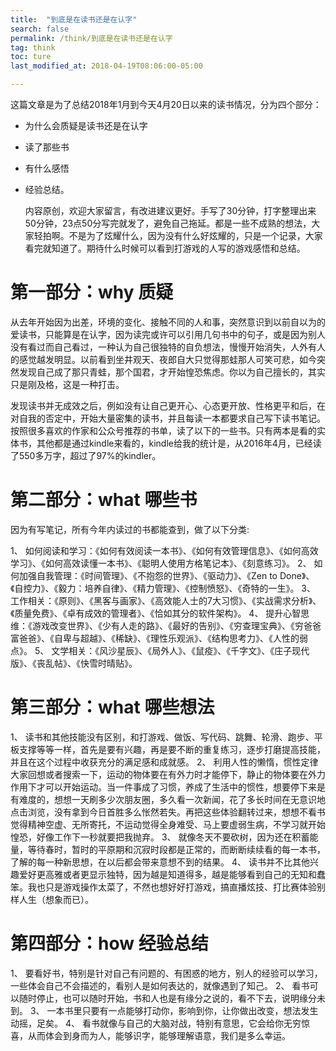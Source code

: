 ```yaml
---
title:  "到底是在读书还是在认字"
search: false
permalink: /think/到底是在读书还是在认字
tag: think
toc: ture
last_modified_at: 2018-04-19T08:06:00-05:00

---
```




这篇文章是为了总结2018年1月到今天4月20日以来的读书情况，分为四个部分：
- 为什么会质疑是读书还是在认字

- 读了那些书

- 有什么感悟

- 经验总结。

     

  内容原创，欢迎大家留言，有改进建议更好。手写了30分钟，打字整理出来50分钟，23点50分写完就发了，避免自己拖延。都是一些不成熟的想法，大家轻拍啊。不是为了炫耀什么，因为没有什么好炫耀的，只是一个记录，大家看完就知道了。期待什么时候可以看到打游戏的人写的游戏感悟和总结。

# 第一部分：why 质疑

从去年开始因为出差，环境的变化、接触不同的人和事，突然意识到以前自以为的爱读书，只能算是在认字，因为读完或许可以引用几句书中的句子，或是因为别人没有看过而自己看过，一种认为自己很独特的自负想法，慢慢开始消失，人外有人的感觉越发明显。以前看到坐井观天、夜郎自大只觉得那蛙那人可笑可悲，如今突然发现自己成了那只青蛙，那个国君，才开始惶恐焦虑。你以为自己擅长的，其实只是刚及格，这是一种打击。

发现读书并无成效之后，例如没有让自己更开心、心态更开放、性格更平和后，在对自我的否定中，开始大量密集的读书，并且每读一本都要求自己写下读书笔记。按照很多喜欢的作家和公众号推荐的书单，读了以下的一些书。只有两本是看的实体书，其他都是通过kindle来看的，kindle给我的统计是，从2016年4月，已经读了550多万字，超过了97%的kindler。

# 第二部分：what 哪些书

因为有写笔记，所有今年内读过的书都能查到，做了以下分类:

1、  如何阅读和学习：《如何有效阅读一本书》、《如何有效管理信息》、《如何高效学习》、《如何高效读懂一本书》、《聪明人使用方格笔记本》、《刻意练习》。
2、  如何加强自我管理：《时间管理》、《不抱怨的世界》、《驱动力》、《Zen to Done》、《自控力》、《毅力：培养自律》、《精力管理》、《控制愤怒》、《奇特的一生》。
3、  工作相关：《原则》、《黑客与画家》、《高效能人士的7大习惯》、《实战需求分析》、《质量免费》、《卓有成效的管理者》、《恰如其分的软件架构》。
4、  提升心智思维：《游戏改变世界》、《少有人走的路》、《最好的告别》、《穷查理宝典》、《穷爸爸富爸爸》、《自卑与超越》、《稀缺》、《理性乐观派》、《结构思考力》、《人性的弱点》。
5、  文学相关：《风沙星辰》、《局外人》、《鼠疫》、《千字文》、《庄子现代版》、《丧乱帖》、《快雪时晴贴》。

# 第三部分：what 哪些想法

1、  读书和其他技能没有区别，和打游戏、做饭、写代码、跳舞、轮滑、跑步、平板支撑等等一样，首先是要有兴趣，再是要不断的重复练习，逐步打磨提高技能，并且在这个过程中收获充分的满足感和成就感。
2、  利用人性的懒惰，惯性定律大家回想或者搜索一下，运动的物体要在有外力时才能停下，静止的物体要在外力作用下才可以开始运动。当一件事成了习惯，养成了生活中的惯性，想要停下来是有难度的，想想一天刷多少次朋友圈，多久看一次新闻，花了多长时间在无意识地点击浏览，没有拿到今日首胜多么怅然若失。再把这些体验翻转过来，想想不看书觉得精神空虚、无所寄托，不运动觉得全身难受、马上要虚弱生病，不学习就开始惶恐，好像工作下一秒就要把我抛弃。
3、  就像冬天不要砍树，因为还在积蓄能量，等待春时，暂时的平原期和沉寂时段都是正常的，而断断续续看的每一本书，了解的每一种新思想，在以后都会带来意想不到的结果。
4、  读书并不比其他兴趣爱好更高雅或者更显示独特，因为越是知道得多，越是能够看到自己的无知和蠢笨。我也只是游戏操作太菜了，不然也想好好打游戏，搞直播炫技、打比赛体验别样人生（想象而已）。

# 第四部分：how 经验总结

1、  要看好书，特别是针对自己有问题的、有困惑的地方，别人的经验可以学习，一些体会自己不会描述的，看别人是如何表达的，就像遇到了知己。
2、  看书可以随时停止，也可以随时开始，书和人也是有缘分之说的，看不下去，说明缘分未到。
3、  一本书里只要有一点能够打动你，影响到你，让你做出改变，想法发生动摇，足矣。
4、  看书就像与自己的大脑对战，特别有意思，它会给你无穷惊喜，从而体会到身而为人，能够识字，能够理解语意，我们是多么幸运。